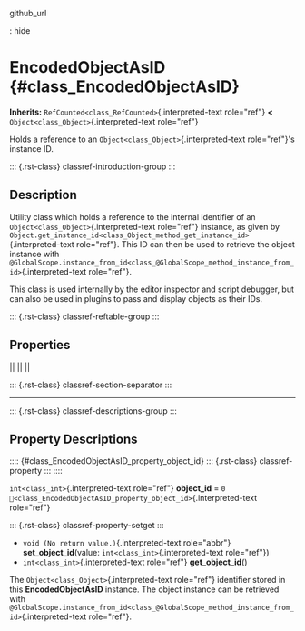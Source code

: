github_url

:   hide

# EncodedObjectAsID {#class_EncodedObjectAsID}

**Inherits:** `RefCounted<class_RefCounted>`{.interpreted-text
role="ref"} **\<** `Object<class_Object>`{.interpreted-text role="ref"}

Holds a reference to an `Object<class_Object>`{.interpreted-text
role="ref"}\'s instance ID.

::: {.rst-class}
classref-introduction-group
:::

## Description

Utility class which holds a reference to the internal identifier of an
`Object<class_Object>`{.interpreted-text role="ref"} instance, as given
by
`Object.get_instance_id<class_Object_method_get_instance_id>`{.interpreted-text
role="ref"}. This ID can then be used to retrieve the object instance
with
`@GlobalScope.instance_from_id<class_@GlobalScope_method_instance_from_id>`{.interpreted-text
role="ref"}.

This class is used internally by the editor inspector and script
debugger, but can also be used in plugins to pass and display objects as
their IDs.

::: {.rst-class}
classref-reftable-group
:::

## Properties

||
||
||

::: {.rst-class}
classref-section-separator
:::

------------------------------------------------------------------------

::: {.rst-class}
classref-descriptions-group
:::

## Property Descriptions

:::: {#class_EncodedObjectAsID_property_object_id}
::: {.rst-class}
classref-property
:::
::::

`int<class_int>`{.interpreted-text role="ref"} **object_id** = `0`
`🔗<class_EncodedObjectAsID_property_object_id>`{.interpreted-text
role="ref"}

::: {.rst-class}
classref-property-setget
:::

- `void (No return value.)`{.interpreted-text role="abbr"}
  **set_object_id**(value: `int<class_int>`{.interpreted-text
  role="ref"})
- `int<class_int>`{.interpreted-text role="ref"} **get_object_id**()

The `Object<class_Object>`{.interpreted-text role="ref"} identifier
stored in this **EncodedObjectAsID** instance. The object instance can
be retrieved with
`@GlobalScope.instance_from_id<class_@GlobalScope_method_instance_from_id>`{.interpreted-text
role="ref"}.
